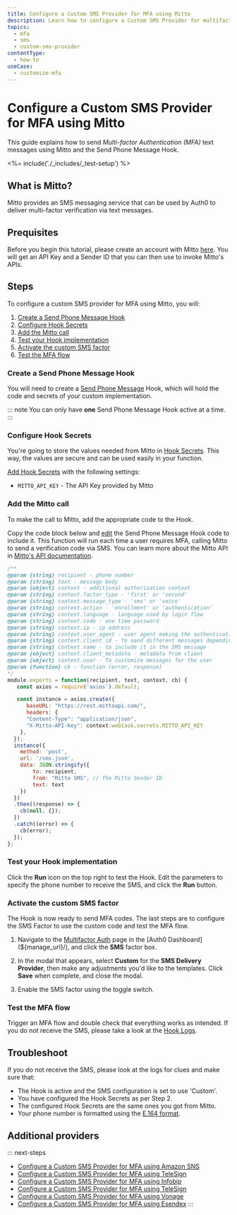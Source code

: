 ```yaml
---
title: Configure a Custom SMS Provider for MFA using Mitto
description: Learn how to configure a Custom SMS Provider for multifactor authentication (MFA) using Mitto.
topics:
  - mfa
  - sms
  - custom-sms-provider
contentType:
  - how-to
useCase:
  - customize-mfa
---
```

# Configure a Custom SMS Provider for MFA using Mitto

This guide explains how to send <dfn data-key="multifactor-authentication">Multi-factor Authentication (MFA)</dfn> text messages using Mitto and the Send Phone Message Hook.

<%= include('./_includes/_test-setup') %>

## What is Mitto?

Mitto provides an SMS messaging service that can be used by Auth0 to deliver multi-factor verification via text messages. 

## Prequisites

Before you begin this tutorial, please create an account with Mitto [here](https://info.mitto.ch/mitto-auth0). You will get an API Key and a Sender ID that you can then use to invoke Mitto's APIs.

## Steps

To configure a custom SMS provider for MFA using Mitto, you will:

1. [Create a Send Phone Message Hook](#create-a-send-phone-message-hook)
2. [Configure Hook Secrets](#configure-hook-secrets)
3. [Add the Mitto call](#add-the-mitto-call)
4. [Test your Hook implementation](#test-your-hook-implementation)
5. [Activate the custom SMS factor](#activate-the-custom-sms-factor)
6. [Test the MFA flow](#test-the-mfa-flow)

### Create a Send Phone Message Hook

You will need to create a [Send Phone Message](/hooks/extensibility-points/send-phone-message) Hook, which will hold the code and secrets of your custom implementation.

::: note
You can only have **one** Send Phone Message Hook active at a time.
:::

### Configure Hook Secrets

You're going to store the values needed from Mitto in [Hook Secrets](/hooks/secrets). This way, the values are secure and can be used easily in your function.

[Add Hook Secrets](/hooks/secrets/create) with the following settings:

* `MITTO_API_KEY` - The API Key provided by Mitto

### Add the Mitto call

To make the call to Mitto, add the appropriate code to the Hook.

Copy the code block below and [edit](/hooks/update) the Send Phone Message Hook code to include it. This function will run each time a user requires MFA, calling Mitto to send a verification code via SMS. You can learn more about the Mitto API in [Mitto's API documentation](https://info.mitto.ch/hubfs/Developer%20Guides/Mitto%20SMS%20API%202.0%20Developer%20Guide%20v2.5.pdf).

```js
/**
@param {string} recipient - phone number
@param {string} text - message body
@param {object} context - additional authorization context
@param {string} context.factor_type - 'first' or 'second'
@param {string} context.message_type - 'sms' or 'voice'
@param {string} context.action - 'enrollment' or 'authentication'
@param {string} context.language - language used by login flow
@param {string} context.code - one time password
@param {string} context.ip - ip address
@param {string} context.user_agent - user agent making the authentication request
@param {string} context.client_id - to send different messages depending on the client id
@param {string} context.name - to include it in the SMS message
@param {object} context.client_metadata - metadata from client
@param {object} context.user - To customize messages for the user
@param {function} cb - function (error, response)
*/
module.exports = function(recipient, text, context, cb) {
   const axios = require('axios').default;

   const instance = axios.create({
      baseURL: "https://rest.mittoapi.com/",    
      headers: {
      "Content-Type": "application/json",
      "X-Mitto-API-Key": context.webtask.secrets.MITTO_API_KEY
    },
  });
  instance({
    method: 'post',
    url: '/sms.json',
    data: JSON.stringify({
        to: recipient,
        from: "Mitto SMS", // The Mitto Sender ID
        text: text
    })
  })
  .then((response) => {
    cb(null, {});
  })
  .catch((error) => {
    cb(error);
  });
};
```

### Test your Hook implementation

Click the **Run** icon on the top right to test the Hook. Edit the parameters to specify the phone number to receive the SMS, and click the **Run** button.

### Activate the custom SMS factor

The Hook is now ready to send MFA codes. The last steps are to configure the SMS Factor to use the custom code and test the MFA flow.

1. Navigate to the [Multifactor Auth](${manage_url}/#/mfa) page in the [Auth0 Dashboard](${manage_url}/), and click the **SMS** factor box.

2. In the modal that appears, select **Custom** for the **SMS Delivery Provider**, then make any adjustments you'd like to the templates. Click **Save** when complete, and close the modal.

3. Enable the SMS factor using the toggle switch.

### Test the MFA flow

Trigger an MFA flow and double check that everything works as intended. If you do not receive the SMS, please take a look at the [Hook Logs](/hooks/view-logs).

## Troubleshoot

If you do not receive the SMS, please look at the logs for clues and make sure that:

- The Hook is active and the SMS configuration is set to use 'Custom'.
- You have configured the Hook Secrets as per Step 2.
- The configured Hook Secrets are the same ones you got from Mitto.
- Your phone number is formatted using the [E.164 format](https://en.wikipedia.org/wiki/E.164).

## Additional providers

::: next-steps
* [Configure a Custom SMS Provider for MFA using Amazon SNS](/mfa/send-phone-message-hook-amazon-sns)
* [Configure a Custom SMS Provider for MFA using TeleSign](/mfa/send-phone-message-hook-twilio)
* [Configure a Custom SMS Provider for MFA using Infobip](/mfa/send-phone-message-hook-infobip)
* [Configure a Custom SMS Provider for MFA using TeleSign](/mfa/send-phone-message-hook-telesign)
* [Configure a Custom SMS Provider for MFA using Vonage](/mfa/send-phone-message-hook-vonage)
* [Configure a Custom SMS Provider for MFA using Esendex](/mfa/send-phone-message-hook-esendex)
:::
